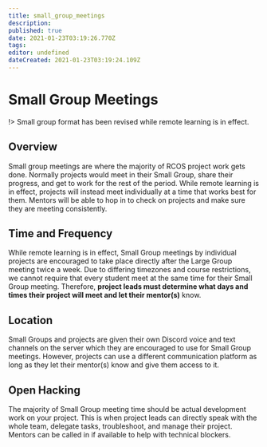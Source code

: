 ```yaml
---
title: small_group_meetings
description: 
published: true
date: 2021-01-23T03:19:26.770Z
tags: 
editor: undefined
dateCreated: 2021-01-23T03:19:24.109Z
---
```


# Small Group Meetings

!> Small group format has been revised while remote learning is in effect.

## Overview
Small group meetings are where the majority of RCOS project work gets done. Normally projects would meet in their Small Group, share their progress, and get to work for the rest of the period. While remote learning is in effect, projects will instead meet individually at a time that works best for them. Mentors will be able to hop in to check on projects and make sure they are meeting consistently.

## Time and Frequency
While remote learning is in effect, Small Group meetings by individual projects are encouraged to take place directly after the Large Group meeting twice a week. Due to differing timezones and course restrictions, we cannot require that every student meet at the same time for their Small Group meeting. Therefore, **project leads must determine what days and times their project will meet and let their mentor(s)** know.

## Location
Small Groups and projects are given their own Discord voice and text channels on the server which they are encouraged to use for Small Group meetings. However, projects can use a different communication platform as long as they let their mentor(s) know and give them access to it.

## Open Hacking
The majority of Small Group meeting time should be actual development work on your project. This is when project leads can directly speak with the whole team, delegate tasks, troubleshoot, and manage their project. Mentors can be called in if available to help with technical blockers.

<!-- IN PERSON FORMAT -->
<!-- ## Overview
- What are Small Group meetings?
- Where / when do we meet? (TODO - link to times & locations)

## Announcements
Meetings begin with announcements.

## Stand Up
Each project has an opportunity to give their small-group a brief update on their progress over the past week. Follows SCRUM format.

## Presentations
All projects will give a presentation to their Small Group on their progress at least once per semester. Each presentation will be graded by the Small Group mentors. If there are no presentations in a Small Group on a given date, students are encouraged to attend presentations in another Small Group.

## Open Hacking
The remaining time in the Small Group meetings is dedicated to working onyour project. This time allocation enables mentors to check in on each project and help resolve problems and guide their ongoing work. -->
